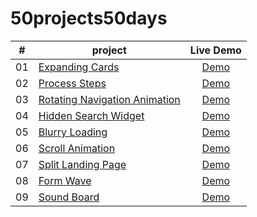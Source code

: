 # 50projects50days
| #     | project                                                                                                                  | Live Demo                                                                                  |
| :---: | -------------------------------------------------------------------------------------------------------                  | :---------------------------------------------------------------------:                    |
| 01    | [Expanding Cards](https://github.com/TianQian-A/50projects50days/tree/main/expanding-cards)                            | [Demo](https://tianqian-a.github.io/50projects50days/expanding-cards/)                     |
| 02    | [Process Steps](https://github.com/TianQian-A/50projects50days/tree/main/process-steps)                                | [Demo](https://tianqian-a.github.io/50projects50days/process-steps/)                       |
| 03    | [Rotating Navigation Animation](https://github.com/TianQian-A/50projects50days/tree/main/rotating-navigation-animation)| [Demo](https://tianqian-a.github.io/50projects50days/rotating-navigation-animation/)       |
| 04    | [Hidden Search Widget](https://github.com/TianQian-A/50projects50days/tree/main/hidden-search-widget)                  | [Demo](https://tianqian-a.github.io/50projects50days/hidden-search-widget/)                |
| 05    | [Blurry Loading](https://github.com/TianQian-A/50projects50days/tree/main/blurry-loading)                              | [Demo](https://tianqian-a.github.io/50projects50days/blurry-loading/)                      |
| 06    | [Scroll Animation](https://github.com/TianQian-A/50projects50days/tree/main/scroll-animation)                          | [Demo](https://tianqian-a.github.io/50projects50days/scroll-animation/)                    |
| 07    | [Split Landing Page](https://github.com/TianQian-A/50projects50days/tree/main/split-landing-page)                      | [Demo](https://tianqian-a.github.io/50projects50days/split-landing-page/)                  |
| 08    | [Form Wave](https://github.com/TianQian-A/50projects50days/tree/main/form-wave)                                        | [Demo](https://tianqian-a.github.io/50projects50days/form-wave/)                           |
| 09    | [Sound Board](https://github.com/TianQian-A/50projects50days/tree/main/sound-board)                                    | [Demo](https://tianqian-a.github.io/50projects50days/sound-board/)                         |